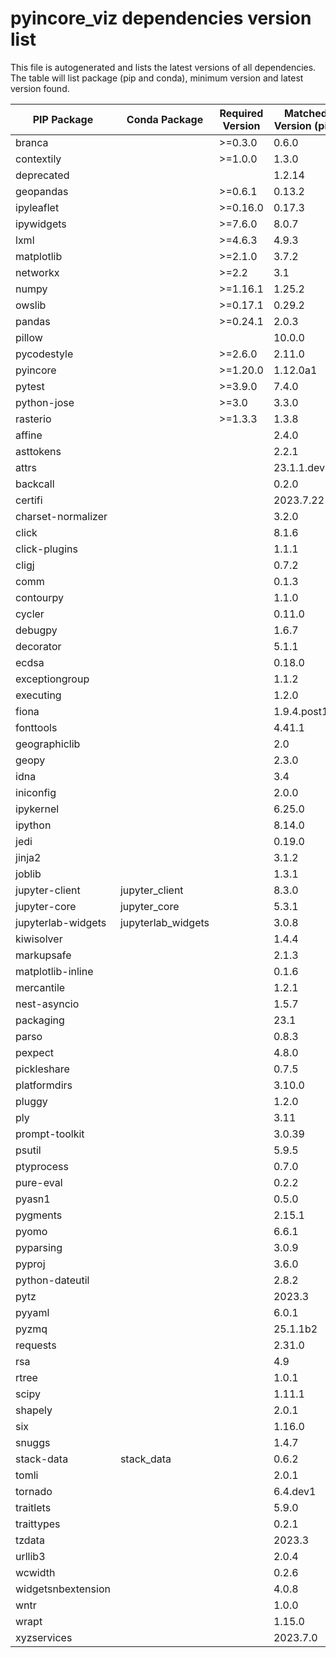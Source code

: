 # pyincore_viz dependencies version list

This file is autogenerated and lists the latest versions of all dependencies. The table will list package (pip and conda), minimum version and latest version found.

| PIP Package | Conda Package | Required Version | Matched Version (pip) |
|-------------|---------------|------------------|-----------------------|
| branca | | \>=0.3.0         | 0.6.0 |
| contextily | | \>=1.0.0         | 1.3.0 |
| deprecated | |                  | 1.2.14 |
| geopandas | | \>=0.6.1         | 0.13.2 |
| ipyleaflet | | \>=0.16.0        | 0.17.3 |
| ipywidgets | | \>=7.6.0         | 8.0.7 |
| lxml | | \>=4.6.3         | 4.9.3 |
| matplotlib | | \>=2.1.0         | 3.7.2 |
| networkx | | \>=2.2           | 3.1 |
| numpy | | \>=1.16.1        | 1.25.2 |
| owslib | | \>=0.17.1        | 0.29.2 |
| pandas | | \>=0.24.1        | 2.0.3 |
| pillow | |                  | 10.0.0 |
| pycodestyle | | \>=2.6.0         | 2.11.0 |
| pyincore | | \>=1.20.0        | 1.12.0a1 |
| pytest | | \>=3.9.0         | 7.4.0 |
| python-jose | | \>=3.0           | 3.3.0 |
| rasterio | | \>=1.3.3         | 1.3.8 |
| affine | |                  | 2.4.0 |
| asttokens | |                  | 2.2.1 |
| attrs | |                  | 23.1.1.dev47 |
| backcall | |                  | 0.2.0 |
| certifi | |                  | 2023.7.22 |
| charset-normalizer | |                  | 3.2.0 |
| click | |                  | 8.1.6 |
| click-plugins | |                  | 1.1.1 |
| cligj | |                  | 0.7.2 |
| comm | |                  | 0.1.3 |
| contourpy | |                  | 1.1.0 |
| cycler | |                  | 0.11.0 |
| debugpy | |                  | 1.6.7 |
| decorator | |                  | 5.1.1 |
| ecdsa | |                  | 0.18.0 |
| exceptiongroup | |                  | 1.1.2 |
| executing | |                  | 1.2.0 |
| fiona | |                  | 1.9.4.post1 |
| fonttools | |                  | 4.41.1 |
| geographiclib | |                  | 2.0 |
| geopy | |                  | 2.3.0 |
| idna | |                  | 3.4 |
| iniconfig | |                  | 2.0.0 |
| ipykernel | |                  | 6.25.0 |
| ipython | |                  | 8.14.0 |
| jedi | |                  | 0.19.0 |
| jinja2 | |                  | 3.1.2 |
| joblib | |                  | 1.3.1 |
| jupyter-client | jupyter_client |                  | 8.3.0 |
| jupyter-core | jupyter_core |                  | 5.3.1 |
| jupyterlab-widgets | jupyterlab_widgets |                  | 3.0.8 |
| kiwisolver | |                  | 1.4.4 |
| markupsafe | |                  | 2.1.3 |
| matplotlib-inline | |                  | 0.1.6 |
| mercantile | |                  | 1.2.1 |
| nest-asyncio | |                  | 1.5.7 |
| packaging | |                  | 23.1 |
| parso | |                  | 0.8.3 |
| pexpect | |                  | 4.8.0 |
| pickleshare | |                  | 0.7.5 |
| platformdirs | |                  | 3.10.0 |
| pluggy | |                  | 1.2.0 |
| ply | |                  | 3.11 |
| prompt-toolkit | |                  | 3.0.39 |
| psutil | |                  | 5.9.5 |
| ptyprocess | |                  | 0.7.0 |
| pure-eval | |                  | 0.2.2 |
| pyasn1 | |                  | 0.5.0 |
| pygments | |                  | 2.15.1 |
| pyomo | |                  | 6.6.1 |
| pyparsing | |                  | 3.0.9 |
| pyproj | |                  | 3.6.0 |
| python-dateutil | |                  | 2.8.2 |
| pytz | |                  | 2023.3 |
| pyyaml | |                  | 6.0.1 |
| pyzmq | |                  | 25.1.1b2 |
| requests | |                  | 2.31.0 |
| rsa | |                  | 4.9 |
| rtree | |                  | 1.0.1 |
| scipy | |                  | 1.11.1 |
| shapely | |                  | 2.0.1 |
| six | |                  | 1.16.0 |
| snuggs | |                  | 1.4.7 |
| stack-data | stack_data |                  | 0.6.2 |
| tomli | |                  | 2.0.1 |
| tornado | |                  | 6.4.dev1 |
| traitlets | |                  | 5.9.0 |
| traittypes | |                  | 0.2.1 |
| tzdata | |                  | 2023.3 |
| urllib3 | |                  | 2.0.4 |
| wcwidth | |                  | 0.2.6 |
| widgetsnbextension | |                  | 4.0.8 |
| wntr | |                  | 1.0.0 |
| wrapt | |                  | 1.15.0 |
| xyzservices | |                  | 2023.7.0 |
